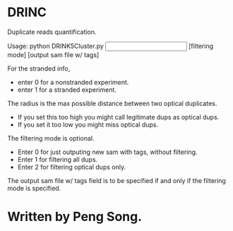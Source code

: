# DRINC
Duplicate reads quantification.


Usage: python DRINK5Cluster.py <stranded info> <radius> <input sam file> <output all dups log file> <output optical dups log file> <output stats file> [filtering mode] [output sam file w/ tags]


For the stranded info,
 - enter 0 for a nonstranded experiment.
 - enter 1 for a stranded experiment.


The radius is the max possible distance between two optical duplicates.
 - If you set this too high you might call legitimate dups as optical dups.
 - If you set it too low you might miss optical dups.


The filtering mode is optional.
 - Enter 0 for just outputing new sam with tags, without filtering.
 - Enter 1 for filtering all dups.
 - Enter 2 for filtering optical dups only.

The output sam file w/ tags field is to be specified if and only if the filtering mode is specified.


# Written by Peng Song.

